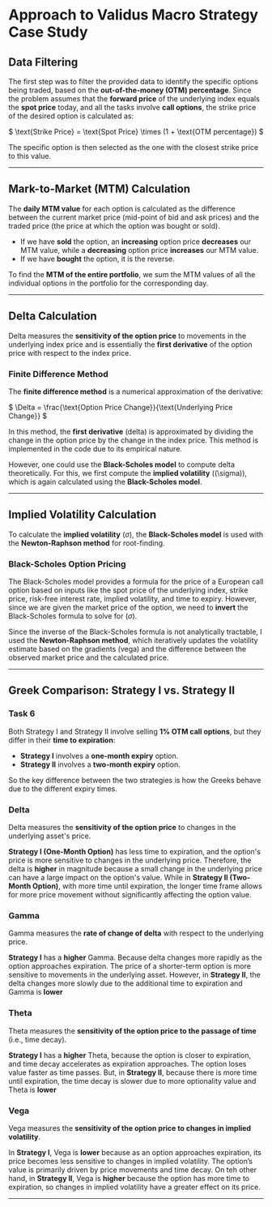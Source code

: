 # Approach to Validus Macro Strategy Case Study

## Data Filtering

The first step was to filter the provided data to identify the specific options being traded, based on the **out-of-the-money (OTM) percentage**. Since the problem assumes that the **forward price** of the underlying index equals the **spot price** today, and all the tasks involve **call options**, the strike price of the desired option is calculated as:

$
\text{Strike Price} = \text{Spot Price} \times (1 + \text{OTM percentage})
$

The specific option is then selected as the one with the closest strike price to this value.

---

## Mark-to-Market (MTM) Calculation

The **daily MTM value** for each option is calculated as the difference between the current market price (mid-point of bid and ask prices) and the traded price (the price at which the option was bought or sold). 
  - If we have **sold** the option, an **increasing** option price **decreases** our MTM value, while a **decreasing** option price **increases** our MTM value.
  - If we have **bought** the option, it is the reverse.

To find the **MTM of the entire portfolio**, we sum the MTM values of all the individual options in the portfolio for the corresponding day.

---

## Delta Calculation

Delta measures the **sensitivity of the option price** to movements in the underlying index price and is essentially the **first derivative** of the option price with respect to the index price.

### Finite Difference Method

The **finite difference method** is a numerical approximation of the derivative:

$
\Delta = \frac{\text{Option Price Change}}{\text{Underlying Price Change}}
$

In this method, the **first derivative** (delta) is approximated by dividing the change in the option price by the change in the index price. This method is implemented in the code due to its empirical nature.

However, one could use the **Black-Scholes model** to compute delta theoretically. For this, we first compute the **implied volatility** (\(\sigma\)), which is again calculated using the **Black-Scholes model**.

---

## Implied Volatility Calculation

To calculate the **implied volatility** ($\sigma$), the **Black-Scholes model** is used with the **Newton-Raphson method** for root-finding.

### Black-Scholes Option Pricing

The Black-Scholes model provides a formula for the price of a European call option based on inputs like the spot price of the underlying index, strike price, risk-free interest rate, implied volatility, and time to expiry. However, since we are given the market price of the option, we need to **invert** the Black-Scholes formula to solve for ($\sigma$).

Since the inverse of the Black-Scholes formula is not analytically tractable, I used the **Newton-Raphson method**, which iteratively updates the volatility estimate based on the gradients (vega) and the difference between the observed market price and the calculated price.

---

## Greek Comparison: Strategy I vs. Strategy II

### Task 6

Both Strategy I and Strategy II involve selling **1% OTM call options**, but they differ in their **time to expiration**:
- **Strategy I** involves a **one-month expiry** option.
- **Strategy II** involves a **two-month expiry** option.

So the key difference between the two strategies is how the Greeks behave due to the different expiry times.

### Delta

Delta measures the **sensitivity of the option price** to changes in the underlying asset's price.

**Strategy I (One-Month Option)** has less time to expiration, and the option's price is more sensitive to changes in the underlying price. Therefore, the delta is **higher** in magnitude because a small change in the underlying price can have a large impact on the option's value. While in **Strategy II (Two-Month Option)**, with more time until expiration, the longer time frame allows for more price movement without significantly affecting the option value.

### Gamma

Gamma measures the **rate of change of delta** with respect to the underlying price.

**Strategy I** has a **higher** Gamma. Because delta changes more rapidly as the option approaches expiration. The price of a shorter-term option is more sensitive to movements in the underlying asset. However, in **Strategy II**, the delta changes more slowly due to the additional time to expiration and Gamma is **lower**

### Theta

Theta measures the **sensitivity of the option price to the passage of time** (i.e., time decay).

**Strategy I** has a **higher** Theta, because the option is closer to expiration, and time decay accelerates as expiration approaches. The option loses value faster as time passes. But, in **Strategy II**, because there is more time until expiration, the time decay is slower due to more optionality value and Theta is **lower** 

### Vega

Vega measures the **sensitivity of the option price to changes in implied volatility**.

In **Strategy I**, Vega is **lower** because as an option approaches expiration, its price becomes less sensitive to changes in implied volatility. The option’s value is primarily driven by price movements and time decay. On teh other hand, in **Strategy II**, Vega is **higher** because the option has more time to expiration, so changes in implied volatility have a greater effect on its price.

---
